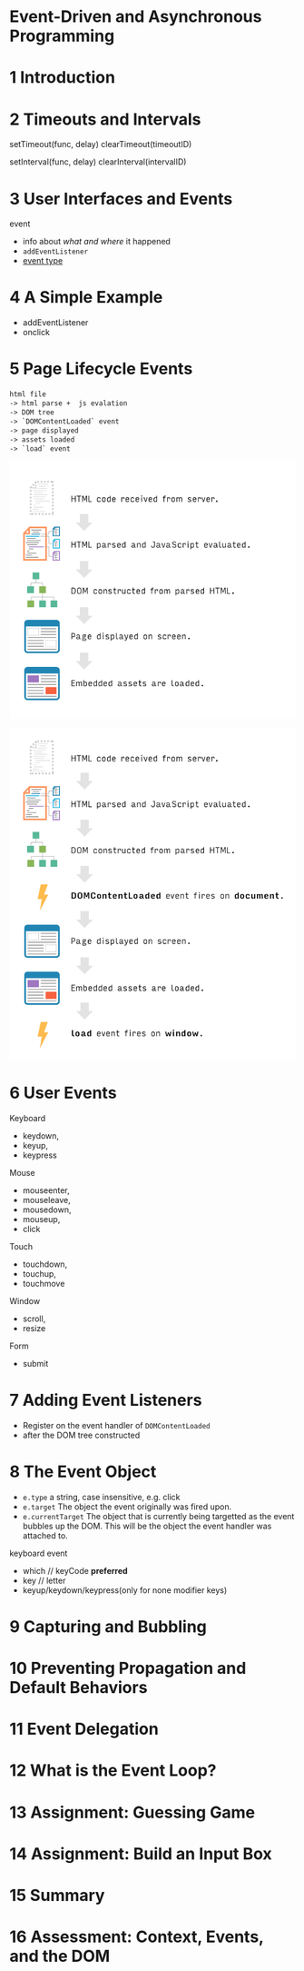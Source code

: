 Event-Driven and Asynchronous Programming
===========================================


# 1	Introduction

# 2	Timeouts and Intervals

setTimeout(func, delay) clearTimeout(timeoutID)

setInterval(func, delay) clearInterval(intervalID)

# 3	User Interfaces and Events

event
- info about *what and where* it happened
- `addEventListener`
- [event type](https://developer.mozilla.org/en-US/docs/Web/Events) 

# 4	A Simple Example
- addEventListener
- onclick

# 5	Page Lifecycle Events

```
html file
-> html parse +  js evalation
-> DOM tree
-> `DOMContentLoaded` event
-> page displayed
-> assets loaded
-> `load` event

```

![semicomplete page loading](../../kb/dom/semicomplete_page_loading.png)

![complete page loading](../../kb/dom/complete_page_loading.png)

# 6	User Events

Keyboard
- keydown,
- keyup,
- keypress

Mouse	
- mouseenter,
- mouseleave,
-  mousedown,
-  mouseup,
- click

Touch	
- touchdown,
- touchup,
- touchmove

Window
- scroll,
- resize

Form 
- submit

# 7	Adding Event Listeners

- Register on the event handler of `DOMContentLoaded`
- after the DOM tree constructed


# 8	The Event Object
- `e.type` a string, case insensitive, e.g. click
- `e.target` The object the event originally was fired upon.
- `e.currentTarget` The object that is currently being targetted as the event bubbles up the DOM. This will be the object the event handler was attached to.

keyboard event
- which // keyCode **preferred**
- key // letter
- keyup/keydown/keypress(only for none modifier keys)

# 9	Capturing and Bubbling


# 10	Preventing Propagation and Default Behaviors


# 11	Event Delegation


# 12	What is the Event Loop?


# 13	Assignment: Guessing Game


# 14	Assignment: Build an Input Box


# 15	Summary


# 16	Assessment: Context, Events, and the DOM